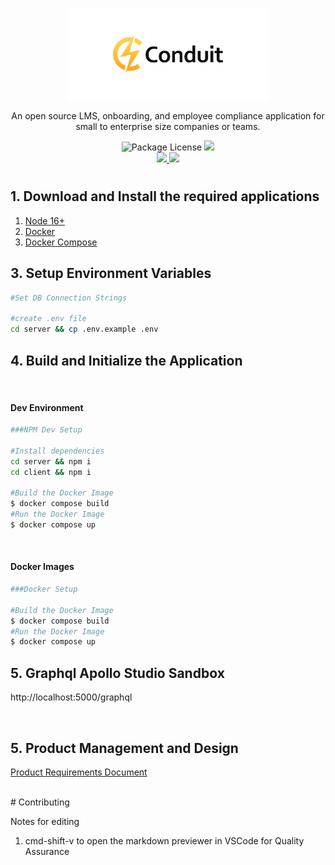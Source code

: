 <p align="center">
  <a href="http://waunbroderick.me/" target="blank"><img src="https://github.com/WaunBroderick/Conduit/blob/main/client/src/assets/img/logo/Untitled-2-05.png" width="320" alt="Conduit Logo" /></a>
</p>

  <p align="center">An open source LMS, onboarding, and employee compliance application for small to enterprise size companies or teams.</p>
    <div align="center">
    <a target="_blank"><img src="https://img.shields.io/badge/license-MIT-green" alt="Package License" /></a>
    <a href="https://ko-fi.com/waunbroderick" target="_blank"><img src="https://img.shields.io/badge/Donate-kofi-ff3f59.svg"/></a>
</div>
<div align="center">
    <a href="https://codecov.io/gh/WaunBroderick/Conduit">
        <img src="https://codecov.io/gh/WaunBroderick/Conduit/branch/main/graph/badge.svg?token=KNX2L25Z6F"/>
    </a>
    <a href="https://circleci.com/gh/WaunBroderick/Conduit/tree/main" target="_blank"><img src="https://circleci.com/gh/WaunBroderick/Conduit/tree/main.svg?style=svg"/></a>
</div>

#

## 1. Download and Install the required applications

1. [Node 16+](https://nodejs.org/en/)
2. [Docker](https://www.docker.com/)
3. [Docker Compose](https://docs.docker.com/compose/)

## 3. Setup Environment Variables

```bash
#Set DB Connection Strings

#create .env file
cd server && cp .env.example .env

```

## 4. Build and Initialize the Application

<br/>

#### Dev Environment

```bash
###NPM Dev Setup

#Install dependencies
cd server && npm i
cd client && npm i

#Build the Docker Image
$ docker compose build
#Run the Docker Image
$ docker compose up
```

<br/>

#### Docker Images

```bash
###Docker Setup

#Build the Docker Image
$ docker compose build
#Run the Docker Image
$ docker compose up
```

## 5. Graphql Apollo Studio Sandbox

http://localhost:5000/graphql

<br/>

## 5. Product Management and Design

[Product Requirements Document](https://www.figma.com/file/7SvP3J7bpqmGaObmY2t8m7/Conduit-Product-Requirements-Document?node-id=0%3A1)

<br/>
# Contributing

Notes for editing

1. cmd-shift-v to open the markdown previewer in VSCode for Quality Assurance
